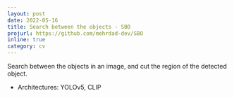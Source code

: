 ```yaml
---
layout: post
date: 2022-05-16
title: Search between the objects - SBO
projurl: https://github.com/mehrdad-dev/SBO
inline: true
category: cv
---
```


Search between the objects in an image, and cut the region of the detected object.

- Architectures: YOLOv5, CLIP
